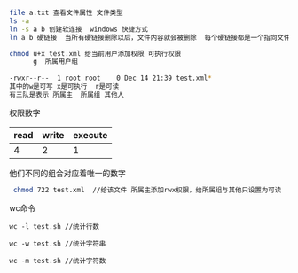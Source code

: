```sh
file a.txt 查看文件属性 文件类型
ls -a 
ln -s a b 创建软连接  windows 快捷方式
ln a b 硬链接  当所有硬链接删除以后，文件内容就会被删除  每个硬链接都是一个指向文件索引的一个指针，这个文件没有任何硬链接指向它的时候他才会被删除
```

```sh
chmod u+x test.xml 给当前用户添加权限 可执行权限
	  g  所属用户组
	  
-rwxr--r--  1 root root    0 Dec 14 21:39 test.xml*  
其中的w是可写 x是可执行  r是可读
有三队是表示 所属主  所属组 其他人
```

权限数字

| read | write | execute |
| ---- | ----- | ------- |
| 4    | 2     | 1       |

 他们不同的组合对应着唯一的数字

```sh
 chmod 722 test.xml  //给该文件 所属主添加rwx权限，给所属组与其他只设置为可读 
```

wc命令

```
wc -l test.sh //统计行数
 
wc -w test.sh //统计字符串
 
wc -m test.sh //统计字符数
```

